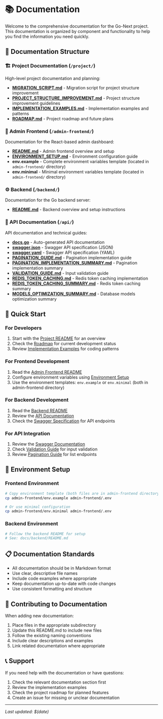 # 📚 Documentation

Welcome to the comprehensive documentation for the Go-Next project. This documentation is organized by component and functionality to help you find the information you need quickly.

## 📁 Documentation Structure

### 🏗️ Project Documentation (`/project/`)
High-level project documentation and planning:

- **[MIGRATION_SCRIPT.md](./project/MIGRATION_SCRIPT.md)** - Migration script for project structure improvement
- **[PROJECT_STRUCTURE_IMPROVEMENT.md](./project/PROJECT_STRUCTURE_IMPROVEMENT.md)** - Project structure improvement guidelines
- **[IMPLEMENTATION_EXAMPLES.md](./project/IMPLEMENTATION_EXAMPLES.md)** - Implementation examples and patterns
- **[ROADMAP.md](./project/ROADMAP.md)** - Project roadmap and future plans

### 🎨 Admin Frontend (`/admin-frontend/`)
Documentation for the React-based admin dashboard:

- **[README.md](./admin-frontend/README.md)** - Admin frontend overview and setup
- **[ENVIRONMENT_SETUP.md](./admin-frontend/ENVIRONMENT_SETUP.md)** - Environment configuration guide
- **env.example** - Complete environment variables template (located in `admin-frontend/` directory)
- **env.minimal** - Minimal environment variables template (located in `admin-frontend/` directory)

### ⚙️ Backend (`/backend/`)
Documentation for the Go backend server:

- **[README.md](./backend/README.md)** - Backend overview and setup instructions

### 🔌 API Documentation (`/api/`)
API documentation and technical guides:

- **[docs.go](./api/docs.go)** - Auto-generated API documentation
- **[swagger.json](./api/swagger.json)** - Swagger API specification (JSON)
- **[swagger.yaml](./api/swagger.yaml)** - Swagger API specification (YAML)
- **[PAGINATION_GUIDE.md](./api/PAGINATION_GUIDE.md)** - Pagination implementation guide
- **[PAGINATION_IMPLEMENTATION_SUMMARY.md](./api/PAGINATION_IMPLEMENTATION_SUMMARY.md)** - Pagination implementation summary
- **[VALIDATION_GUIDE.md](./api/VALIDATION_GUIDE.md)** - Input validation guide
- **[REDIS_TOKEN_CACHING.md](./api/REDIS_TOKEN_CACHING.md)** - Redis token caching implementation
- **[REDIS_TOKEN_CACHING_SUMMARY.md](./api/REDIS_TOKEN_CACHING_SUMMARY.md)** - Redis token caching summary
- **[MODELS_OPTIMIZATION_SUMMARY.md](./api/MODELS_OPTIMIZATION_SUMMARY.md)** - Database models optimization summary

## 🚀 Quick Start

### For Developers
1. Start with the [Project README](../README.md) for an overview
2. Check the [Roadmap](./project/ROADMAP.md) for current development status
3. Review [Implementation Examples](./project/IMPLEMENTATION_EXAMPLES.md) for coding patterns

### For Frontend Development
1. Read the [Admin Frontend README](./admin-frontend/README.md)
2. Configure environment variables using [Environment Setup](./admin-frontend/ENVIRONMENT_SETUP.md)
3. Use the environment templates: `env.example` or `env.minimal` (both in admin-frontend directory)

### For Backend Development
1. Read the [Backend README](./backend/README.md)
2. Review the [API Documentation](./api/docs.go)
3. Check the [Swagger Specification](./api/swagger.json) for API endpoints

### For API Integration
1. Review the [Swagger Documentation](./api/swagger.yaml)
2. Check [Validation Guide](./api/VALIDATION_GUIDE.md) for input validation
3. Review [Pagination Guide](./api/PAGINATION_GUIDE.md) for list endpoints

## 🔧 Environment Setup

### Frontend Environment
```bash
# Copy environment template (both files are in admin-frontend directory)
cp admin-frontend/env.example admin-frontend/.env

# Or use minimal configuration
cp admin-frontend/env.minimal admin-frontend/.env
```

### Backend Environment
```bash
# Follow the backend README for setup
# See: docs/backend/README.md
```

## 📋 Documentation Standards

- All documentation should be in Markdown format
- Use clear, descriptive file names
- Include code examples where appropriate
- Keep documentation up-to-date with code changes
- Use consistent formatting and structure

## 🤝 Contributing to Documentation

When adding new documentation:

1. Place files in the appropriate subdirectory
2. Update this README.md to include new files
3. Follow the existing naming conventions
4. Include clear descriptions and examples
5. Link related documentation where appropriate

## 📞 Support

If you need help with the documentation or have questions:

1. Check the relevant documentation section first
2. Review the implementation examples
3. Check the project roadmap for planned features
4. Create an issue for missing or unclear documentation

---

*Last updated: $(date)* 